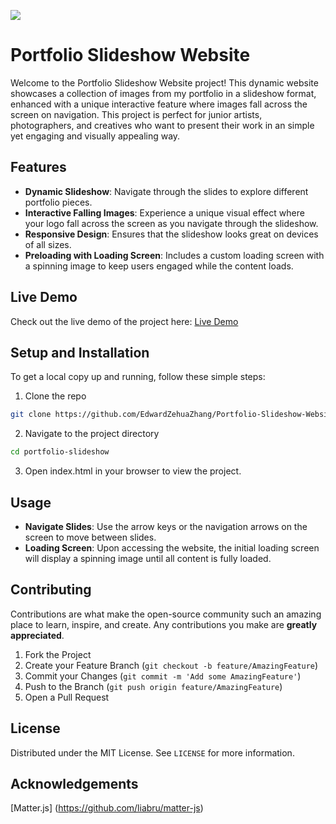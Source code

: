 ![](Demo.gif)

# Portfolio Slideshow Website

Welcome to the Portfolio Slideshow Website project! This dynamic website showcases a collection of images from my portfolio in a slideshow format, enhanced with a unique interactive feature where images fall across the screen on navigation. This project is perfect for junior artists, photographers, and creatives who want to present their work in an simple yet engaging and visually appealing way.

## Features

- **Dynamic Slideshow**: Navigate through the slides to explore different portfolio pieces.
- **Interactive Falling Images**: Experience a unique visual effect where your logo fall across the screen as you navigate through the slideshow.
- **Responsive Design**: Ensures that the slideshow looks great on devices of all sizes.
- **Preloading with Loading Screen**: Includes a custom loading screen with a spinning image to keep users engaged while the content loads.

## Live Demo

Check out the live demo of the project here: [Live Demo](https://EdwardZehuaZhang.github.io/Portfolio-Slideshow-Website/)

## Setup and Installation

To get a local copy up and running, follow these simple steps:

1. Clone the repo 
```sh
git clone https://github.com/EdwardZehuaZhang/Portfolio-Slideshow-Website.git
```

2. Navigate to the project directory 
```sh
cd portfolio-slideshow
```

3. Open index.html in your browser to view the project.

## Usage
- **Navigate Slides**: Use the arrow keys or the navigation arrows on the screen to move between slides.
- **Loading Screen**: Upon accessing the website, the initial loading screen will display a spinning image until all content is fully loaded.


## Contributing

Contributions are what make the open-source community such an amazing place to learn, inspire, and create. Any contributions you make are **greatly appreciated**.

1. Fork the Project
2. Create your Feature Branch (`git checkout -b feature/AmazingFeature`)
3. Commit your Changes (`git commit -m 'Add some AmazingFeature'`)
4. Push to the Branch (`git push origin feature/AmazingFeature`)
5. Open a Pull Request

## License

Distributed under the MIT License. See `LICENSE` for more information.

## Acknowledgements

[Matter.js] (https://github.com/liabru/matter-js)

